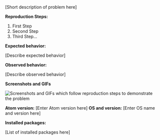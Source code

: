 
[Short description of problem here]

**Reproduction Steps:**

1. First Step
2. Second Step
3. Third Step...

**Expected behavior:**

[Describe expected behavior]

**Observed behavior:**

[Describe observed behavior]

**Screenshots and GIFs**

![Screenshots and GIFs which follow reproduction steps to demonstrate the problem](url)

**Atom version:** [Enter Atom version here]
**OS and version:** [Enter OS name and version here]

**Installed packages:**

[List of installed packages here]
